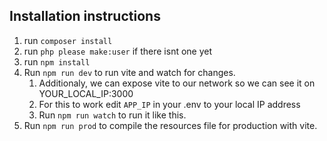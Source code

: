 ## Installation instructions

1. run `composer install`
2. run `php please make:user` if there isnt one yet
3. run `npm install`
4. Run `npm run dev` to run vite and watch for changes.
   1. Additionaly, we can expose vite to our network so we can see it on YOUR_LOCAL_IP:3000
   2. For this to work edit `APP_IP` in your .env to your local IP address
   3. Run `npm run watch` to run it like this.  
5. Run `npm run prod` to compile the resources file for production with vite.
